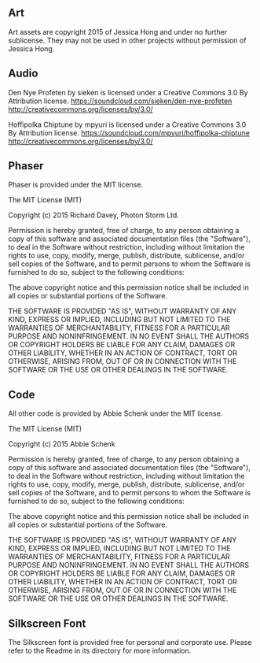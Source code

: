 ## Art

Art assets are copyright 2015 of Jessica Hong and under no further sublicense. They may not be used in other projects without permission of Jessica Hong.

## Audio

Den Nye Profeten by sieken is licensed under a Creative Commons 3.0 By Attribution license.
https://soundcloud.com/sieken/den-nye-profeten http://creativecommons.org/licenses/by/3.0/

Hoffipolka Chiptune by mpyuri is licensed under a Creative Commons 3.0 By Attribution license.
https://soundcloud.com/mpyuri/hoffipolka-chiptune http://creativecommons.org/licenses/by/3.0/

## Phaser

Phaser is provided under the MIT license.

The MIT License (MIT)

Copyright (c) 2015 Richard Davey, Photon Storm Ltd.

Permission is hereby granted, free of charge, to any person obtaining a copy of
this software and associated documentation files (the "Software"), to deal in
the Software without restriction, including without limitation the rights to
use, copy, modify, merge, publish, distribute, sublicense, and/or sell copies of
the Software, and to permit persons to whom the Software is furnished to do so,
subject to the following conditions:

The above copyright notice and this permission notice shall be included in all
copies or substantial portions of the Software.

THE SOFTWARE IS PROVIDED "AS IS", WITHOUT WARRANTY OF ANY KIND, EXPRESS OR
IMPLIED, INCLUDING BUT NOT LIMITED TO THE WARRANTIES OF MERCHANTABILITY, FITNESS
FOR A PARTICULAR PURPOSE AND NONINFRINGEMENT. IN NO EVENT SHALL THE AUTHORS OR
COPYRIGHT HOLDERS BE LIABLE FOR ANY CLAIM, DAMAGES OR OTHER LIABILITY, WHETHER
IN AN ACTION OF CONTRACT, TORT OR OTHERWISE, ARISING FROM, OUT OF OR IN
CONNECTION WITH THE SOFTWARE OR THE USE OR OTHER DEALINGS IN THE SOFTWARE.

## Code

All other code is provided by Abbie Schenk under the MIT license.

The MIT License (MIT)

Copyright (c) 2015 Abbie Schenk

Permission is hereby granted, free of charge, to any person obtaining a copy
of this software and associated documentation files (the "Software"), to deal
in the Software without restriction, including without limitation the rights
to use, copy, modify, merge, publish, distribute, sublicense, and/or sell
copies of the Software, and to permit persons to whom the Software is
furnished to do so, subject to the following conditions:

The above copyright notice and this permission notice shall be included in
all copies or substantial portions of the Software.

THE SOFTWARE IS PROVIDED "AS IS", WITHOUT WARRANTY OF ANY KIND, EXPRESS OR
IMPLIED, INCLUDING BUT NOT LIMITED TO THE WARRANTIES OF MERCHANTABILITY,
FITNESS FOR A PARTICULAR PURPOSE AND NONINFRINGEMENT. IN NO EVENT SHALL THE
AUTHORS OR COPYRIGHT HOLDERS BE LIABLE FOR ANY CLAIM, DAMAGES OR OTHER
LIABILITY, WHETHER IN AN ACTION OF CONTRACT, TORT OR OTHERWISE, ARISING FROM,
OUT OF OR IN CONNECTION WITH THE SOFTWARE OR THE USE OR OTHER DEALINGS IN
THE SOFTWARE.

## Silkscreen Font

The Silkscreen font is provided free for personal and corporate use. Please refer to the Readme in its directory for more information.